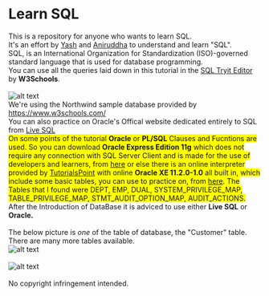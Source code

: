 # Learn SQL
This is a repository for anyone who wants to learn SQL.<br/>
It's an effort by <a href="https://github.com/yashpathack">Yash</a> and <a href="https://github.com/yashpathack">Aniruddha</a> to understand and learn "SQL".<br/>
SQL, is an International Organization for Standardization (ISO)-governed standard language that is used for database programming.<br/>
You can use all the queries laid down in this tutorial in the <a href="https://www.w3schools.com/sql/trysql.asp?filename=trysql_select_all">SQL Tryit Editor</a> by <b>W3Schools</b>.<br/><br/>
![alt text](https://github.com/aniruddha0pandey/Learn_SQL/blob/master/Resources/Logo.svg)<br/>
We're using the Northwind sample database provided by https://www.w3schools.com/<br/>
You can also practice on Oracle's Offical website dedicated entirely to SQL from
<a href="http://www.oracle.com/technetwork/database/application-development/livesql/livesql-2715848.html">Live SQL</a><br/>
<span style="background-color: #FFFF00">On some points of the tutorial <b>Oracle</b> or <b>PL/SQL</b> Clauses and Fucntions are used. So you can download <b>Oracle Express Edition 11g</b> which does not require any connection with SQL Server Client and is made for the use of developers and learners, from <a href="http://www.oracle.com/technetwork/database/database-technologies/express-edition/downloads/index.html">here</a> or else there is an online interpreter provided by <a href="https://www.tutorialspoint.com/html5/">TutorialsPoint</a> with online <b>Oracle XE 11.2.0-1.0</b> all built in, which include some basic tables, you can use to practice on, from <a href="https://www.tutorialspoint.com/oracle_terminal_online.php">here</a>. The Tables that I found were DEPT, EMP, DUAL, SYSTEM_PRIVILEGE_MAP, TABLE_PRIVILEGE_MAP, STMT_AUDIT_OPTION_MAP, AUDIT_ACTIONS.</span><br/>
After the Introduction of DataBase it is adviced to use either <b>Live SQL</b> or <b>Oracle.</b><br/><br/>
The below picture is <i>one</i> of the table of database, the "Customer" table. There are many more tables available.<br/>
![alt text](https://github.com/aniruddha0pandey/Learn_SQL/blob/master/Resources/1.png)<br/><br/>
![alt text](https://github.com/aniruddha0pandey/Learn_SQL/blob/master/Resources/2.png)<br/><br/> 
No copyright infringement intended.
